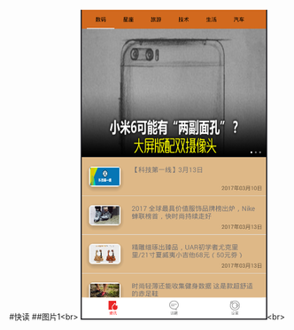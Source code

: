 #快读
##图片1\<br>
![image](https://github.com/jsonhui/images/blob/master/1.png)\<br>
                   
